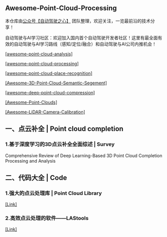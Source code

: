 ## Awesome-Point-Cloud-Processing

本仓库由[公众号【自动驾驶之心】](https://mp.weixin.qq.com/s?__biz=Mzg2NzUxNTU1OA==&mid=2247542481&idx=1&sn=c6d8609491a128233c3c3b91d68d22a6&chksm=ceb80b18f9cf820e789efd75947633aec9d2f1e8b58c29e5051c05a64b21ae63c244d54886a1&token=11182364&lang=zh_CN#rd) 团队整理，欢迎关注，一览最前沿的技术分享！

自动驾驶与AI学习社区：欢迎加入国内首个自动驾驶开发者社区！这里有最全面有效的自动驾驶与AI学习路线（感知/定位/融合）和自动驾驶与AI公司内推机会！

[[awesome-point-cloud-analysis]](https://github.com/Yochengliu/awesome-point-cloud-analysis)

[[awesome-point-cloud-processing]](https://github.com/mmolero/awesome-point-cloud-processing)

[[awesome-point-cloud-place-recognition]](https://github.com/kxhit/awesome-point-cloud-place-recognition)

[[Awesome-3D-Point-Cloud-Semantic-Segement]](https://github.com/lizhangjie316/Awesome-3D-Point-Cloud-Semantic-Segement)

[[awesome-deep-point-cloud-compression]](https://github.com/kaiwangm/awesome-deep-point-cloud-compression)

[[Awesome-Point-Clouds]](https://github.com/3bobo/Awesome-Point-Clouds)

[[Awesome-LiDAR-Camera-Calibration]](https://github.com/Deephome/Awesome-LiDAR-Camera-Calibration)

## 一、**点云补全** | Point cloud completion

### 1.**基于深度学习的3D点云补全全面综述** | Survey

Comprehensive Review of Deep Learning-Based 3D Point Cloud Completion Processing and Analysis

## 二、**代码大全** | Code

### 1.强大的点云处理库 | Point Cloud Library

[[Link]](https://github.com/PointCloudLibrary/pcl)

### 2.**高效点云处理的软件——LAStools**

[[Link]](https://github.com/LAStools/LAStools)

